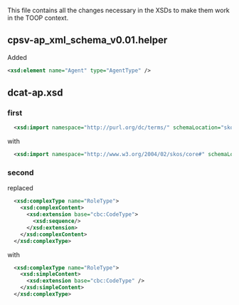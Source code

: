This file contains all the changes necessary in the XSDs to make them work in the TOOP context.

## cpsv-ap_xml_schema_v0.01.helper

Added

```xml
<xsd:element name="Agent" type="AgentType" />
```

## dcat-ap.xsd

### first

```xml
  <xsd:import namespace="http://purl.org/dc/terms/" schemaLocation="skos.xsd"/>
```

with

```xml
  <xsd:import namespace="http://www.w3.org/2004/02/skos/core#" schemaLocation="skos.xsd"/>
```

### second

replaced

```xml
  <xsd:complexType name="RoleType">
    <xsd:complexContent>
      <xsd:extension base="cbc:CodeType">
        <xsd:sequence/>
      </xsd:extension>
    </xsd:complexContent>
  </xsd:complexType>
```

with

```xml
  <xsd:complexType name="RoleType">
    <xsd:simpleContent>
      <xsd:extension base="cbc:CodeType" />
    </xsd:simpleContent>
  </xsd:complexType>
```
